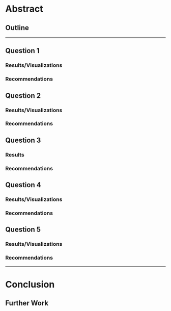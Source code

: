 # Abstract



## Outline

-------------------

## Question 1
### Results/Visualizations
### Recommendations


## Question 2
### Results/Visualizations
### Recommendations



## Question 3
### Results
### Recommendations



## Question 4
### Results/Visualizations
### Recommendations



## Question 5
### Results/Visualizations
### Recommendations
--------------------
# Conclusion

## Further Work